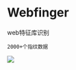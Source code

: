 # Webfinger
web特征库识别

    2000+个指纹数据
![](https://github.com/se55i0n/Webfinger/blob/master/lib/yx.png)
